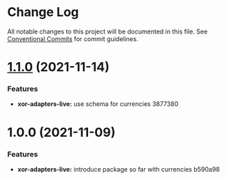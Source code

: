 # Change Log

All notable changes to this project will be documented in this file.
See [Conventional Commits](https://conventionalcommits.org) for commit guidelines.

# [1.1.0](/compare/@xor/xor-adapters-live@1.0.0...@xor/xor-adapters-live@1.1.0) (2021-11-14)


### Features

* **xor-adapters-live:** use schema for currencies 3877380





# 1.0.0 (2021-11-09)


### Features

* **xor-adapters-live:** introduce package so far with currencies b590a98
